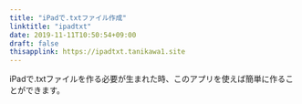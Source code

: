 ```yaml
---
title: "iPadで.txtファイル作成"
linktitle: "ipadtxt"
date: 2019-11-11T10:50:54+09:00
draft: false
thisapplink: https://ipadtxt.tanikawa1.site
---
```


iPadで.txtファイルを作る必要が生まれた時、このアプリを使えば簡単に作ることができます。

